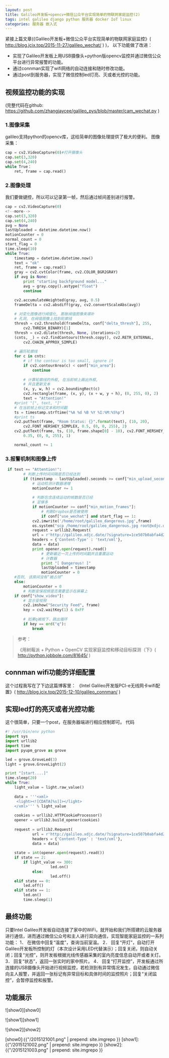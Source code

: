 ```yaml
---
layout: post
title: Galileo开发板+opencv+微信公众平台实现简单的物联网家庭监控(2)  
tags: intel galileo django python 服务器 docker IoT linux 
categories: 服务器 嵌入式
---
```



紧接上篇文章(《Galileo开发板+微信公众平台实现简单的物联网家庭监控》( http://blog.jcix.top/2015-11-27/galileo_wechat/ ) )，
以下功能做了改进：
* 实现了Galileo开发板上用USB摄像头+python版opencv监控并通过微信公众平台进行异常报警的功能。
* 通过connman实现了wifi网络的自动连接和随时修改功能。
* 通过post到服务器，实现了微信控制led灯亮、灭或者光控的功能。

## 视频监控功能的实现
(完整代码在github: https://github.com/zhangjaycee/galileo_pys/blob/master/cam_wechat.py )
### 1.图像采集
galileo支持python的opencv库，这给简单的图像处理提供了极大的便利。
图像采集：
~~~python
cap = cv2.VideoCapture(0)#打开摄像头
cap.set(3,320)
cap.set(4,240)
while True：
	ret, frame = cap.read()
~~~
### 2.图像处理
我们要做键控，所以可以记录第一帧，然后通过帧间差别进行报警。
~~~python
cap = cv2.VideoCapture(0)
<!--more-->
cap.set(3,320)
cap.set(4,240)
avg = None
lastUploaded = datetime.datetime.now()
motionCounter = 0
normal_count = 0
start_flag = 0
time.sleep(10)
while True:
    timestamp = datetime.datetime.now()
    text = "ok"
    ret, frame = cap.read()
    gray = cv2.cvtColor(frame, cv2.COLOR_BGR2GRAY)
    if avg is None:
        print "starting backfground model..."
        avg = gray.copy().astype("float")
        continue

    cv2.accumulateWeighted(gray, avg, 0.5)
    frameDelta = cv2.absdiff(gray, cv2.convertScaleAbs(avg))
    
    # 对变化图像进行阀值化, 膨胀阀值图像来填补
    # 孔洞, 在阀值图像上找到轮廓线
    thresh = cv2.threshold(frameDelta, conf["delta_thresh"], 255,
        cv2.THRESH_BINARY)[1]
    thresh = cv2.dilate(thresh, None, iterations=2)
    (cnts, _) = cv2.findContours(thresh.copy(), cv2.RETR_EXTERNAL,
        cv2.CHAIN_APPROX_SIMPLE)
 
    # 遍历轮廓线
    for c in cnts:
        # if the contour is too small, ignore it
        if cv2.contourArea(c) < conf["min_area"]:
            continue
 
        # 计算轮廓线的外框, 在当前帧上画出外框,
        # 并且更新文本
        (x, y, w, h) = cv2.boundingRect(c)
        cv2.rectangle(frame, (x, y), (x + w, y + h), (0, 255, 0), 2)
        text = "Attention!"
    #print "[", text, "]"
    # 在当前帧上标记文本和时间戳
    ts = timestamp.strftime("%A %d %B %Y %I:%M:%S%p")
    #print ts
    cv2.putText(frame, "Room Status: {}".format(text), (10, 20),
        cv2.FONT_HERSHEY_SIMPLEX, 0.5, (0, 0, 255), 2)
    cv2.putText(frame, ts, (10, frame.shape[0] - 10), cv2.FONT_HERSHEY_SIMPLEX,
        0.35, (0, 0, 255), 1)

    normal_count += 1
~~~
### 3.报警机制和图像上传
~~~python
 if text == "Attention!":
        # 判断上传时间间隔是否已经达到
        if (timestamp - lastUploaded).seconds >= conf["min_upload_seconds"]:
            # 运动检测计数器递增
            motionCounter += 1
 
            # 判断包含连续运动的帧数是否已经
            # 足够多
            if motionCounter >= conf["min_motion_frames"]:
                # 判断Dropbox是否被使用
                if conf["use_wechat"] and start_flag == 1:
			cv2.imwrite('/home/root/galileo_dangerous.jpg',frame)
			os.system("scp /home/root/galileo_dangerous.jpg root@xdjc.date:/root/wechat_galileo/")
			request = urllib2.Request(
			url = r'http://galileo.xdjc.date/?signature=1ce507b0abfa4d231b538988c01127c9e03a02ad&timestamp=1408377801&nonce=959202980',
			headers = {'Content-Type' : 'text/xml'},
			data = data)
			print opener.open(request).read()
                # 更新最近一次上传的时间戳并且重置运动
                # 计数器
                print "[ Dangerous! ]"
                lastUploaded = timestamp
                motionCounter = 0
    #否则, 该房间没有“被占领”
    else:
        motionCounter = 0  
        # 判断安保视频是否需要显示在屏幕上
    if conf["show_video"]:
        # 显示安视频
        cv2.imshow("Security Feed", frame)
        key = cv2.waitKey(1) & 0xFF
 
        # 如果q被按下，跳出循环
        if key == ord("q"):
            break  
~~~

> 参考：
>
> 《用树莓派 + Python + OpenCV 实现家庭监控和移动目标探测（下》( http://python.jobbole.com/81645/ )


## connman wifi功能的详细配置

这个过程我写在了下边这篇博客里：
《Intel Galileo开发版PCI-e无线网卡wifi配置》( http://blog.jcix.top/2015-12-10/galileo_connman/ )

## 实现led灯的亮灭或者光控功能

这个很简单，只要一个post，在服务器端进行相应控制即可。
代码
~~~python
#! /usr/bin/env python
import sys 
import urllib2
import time
import pyupm_grove as grove

led = grove.GroveLed(3)
light = grove.GroveLight(2)

print "[start....]"
time.sleep(20)
while True:
	light_value = light.raw_value()
	
	data = '''<xml>
	 <light><![CDATA[%s]]></light>
	</xml>''' % light_value
	
	cookies = urllib2.HTTPCookieProcessor()
	opener = urllib2.build_opener(cookies)
	
	request = urllib2.Request(
	        url = r'http://galileo.xdjc.date/?signature=1ce507b0abfa4d231b538988c01127c9e03a02ad&timestamp=1408377801&nonce=959202980',
	        headers = {'Content-Type' : 'text/xml'},
	        data = data)
	
	state = int(opener.open(request).read())
	if state == 2:
		if light_value <= 300:
        	        led.on()
        	else:
        	        led.off()
	elif state == 0:
		led.off()
	elif state == 1:
		led.on()
        time.sleep(1)

~~~

## 最终功能
只要Intel Galileo开发板自动连接了家中的WiFi，就开始和我们所搭建的云服务器进行通信，进而通过微信公众号和主人进行双向通信，实现智能家庭监控的一系列功能：
1． 在微信中回复“温度”，查询当前室温。
2． 回复“开灯”，自动打开Galileo开发板所控制的灯（本次设计采用LED代替演示）；回复关闭，则自动关闭；回复“光控”，则开发板根据光线传感器采集的室内亮度信息自动开或者关灯。
3． 回复“状态”，返回一张实时的家中照片。
4． 回复“打开监控”，开发板通过所连接的USB摄像头开始进行视频监控，若检测到有异常情况发生，自动通过微信向主人报警，并返回一张标记有异常目标和具体时间的监控照片；回复“关闭监控”，会暂停监控和报警。

## 功能展示

![show0][show0]

![show1][show1]

![show2][show2]

[show0]:{{"/2015121001.png" | prepend: site.imgrepo }}
[show1]:{{"/2015121002.png" | prepend: site.imgrepo }}
[show2]:{{"/2015121003.png" | prepend: site.imgrepo }}






